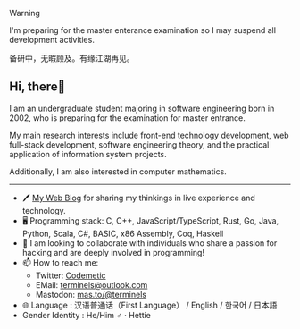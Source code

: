 > [!WARNING]
> I'm preparing for the master enterance examination so I may suspend all development activities.
> 
> 备研中，无暇顾及。有缘江湖再见。

## Hi, there👋

I am an undergraduate student majoring in software engineering born in 2002, who is preparing for the examination for master entrance.

My main research interests include front-end technology development, web full-stack development, software engineering theory, and the practical application of information system projects.

Additionally, I am also interested in computer mathematics.

---

- 🖊 [My Web Blog](https://blog.terminals.run) for sharing my thinkings in live experience and technology.
- 🖥️ Programming stack: C, C++, JavaScript/TypeScript, Rust, Go, Java, Python, Scala, C#, BASIC, x86 Assembly, Coq, Haskell
- 🤝 I am looking to collaborate with individuals who share a passion for hacking and are deeply involved in programming!
- 📫 How to reach me:
  - Twitter: [Codemetic](https://twitter.com/Codemetic)
  - EMail: <terminels@outlook.com>
  - Mastodon: [mas.to/@terminels](https://mas.to/@terminels)
- 🌐 Language : 汉语普通话（First Language） / English / 한국어 / 日本語
- Gender Identity : He/Him ♂ · Hettie
